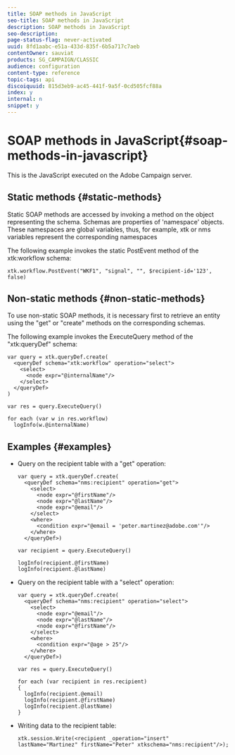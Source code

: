 ```yaml
---
title: SOAP methods in JavaScript
seo-title: SOAP methods in JavaScript
description: SOAP methods in JavaScript
seo-description: 
page-status-flag: never-activated
uuid: 8fd1aabc-e51a-433d-835f-6b5a717c7aeb
contentOwner: sauviat
products: SG_CAMPAIGN/CLASSIC
audience: configuration
content-type: reference
topic-tags: api
discoiquuid: 815d3eb9-ac45-441f-9a5f-0cd505fcf88a
index: y
internal: n
snippet: y
---
```


# SOAP methods in JavaScript{#soap-methods-in-javascript}

This is the JavaScript executed on the Adobe Campaign server.

## Static methods {#static-methods}

Static SOAP methods are accessed by invoking a method on the object representing the schema. Schemas are properties of 'namespace' objects. These namespaces are global variables, thus, for example, xtk or nms variables represent the corresponding namespaces

The following example invokes the static PostEvent method of the xtk:workflow schema:

```
xtk.workflow.PostEvent("WKF1", "signal", "", $recipient-id='123', false) 

```

## Non-static methods {#non-static-methods}

To use non-static SOAP methods, it is necessary first to retrieve an entity using the "get" or "create" methods on the corresponding schemas.

The following example invokes the ExecuteQuery method of the "xtk:queryDef" schema:

```
var query = xtk.queryDef.create(
  <queryDef schema="xtk:workflow" operation="select">
    <select>
      <node expr="@internalName"/>
    </select>
  </queryDef>
)

var res = query.ExecuteQuery()

for each (var w in res.workflow) 
  logInfo(w.@internalName)

```

## Examples {#examples}

* Query on the recipient table with a "get" operation:

  ```
  var query = xtk.queryDef.create(  
    <queryDef schema="nms:recipient" operation="get">    
      <select>      
        <node expr="@firstName"/>      
        <node expr="@lastName"/>      
        <node expr="@email"/>    
      </select>    
      <where>      
        <condition expr="@email = 'peter.martinez@adobe.com'"/>    
      </where>  
    </queryDef>)
  
  var recipient = query.ExecuteQuery()
  
  logInfo(recipient.@firstName)
  logInfo(recipient.@lastName)
  
  ```

* Query on the recipient table with a "select" operation:

  ```
  var query = xtk.queryDef.create(  
    <queryDef schema="nms:recipient" operation="select">    
      <select>      
        <node expr="@email"/>      
        <node expr="@lastName"/>      
        <node expr="@firstName"/>    
      </select>    
      <where>      
        <condition expr="@age > 25"/>    
      </where>    
    </queryDef>)
  
  var res = query.ExecuteQuery()
  
  for each (var recipient in res.recipient) 
  {  
    logInfo(recipient.@email)  
    logInfo(recipient.@firstName)  
    logInfo(recipient.@lastName)
  }
  ```

* Writing data to the recipient table:

  ```
  xtk.session.Write(<recipient _operation="insert" lastName="Martinez" firstName="Peter" xtkschema="nms:recipient"/>);
  ```

